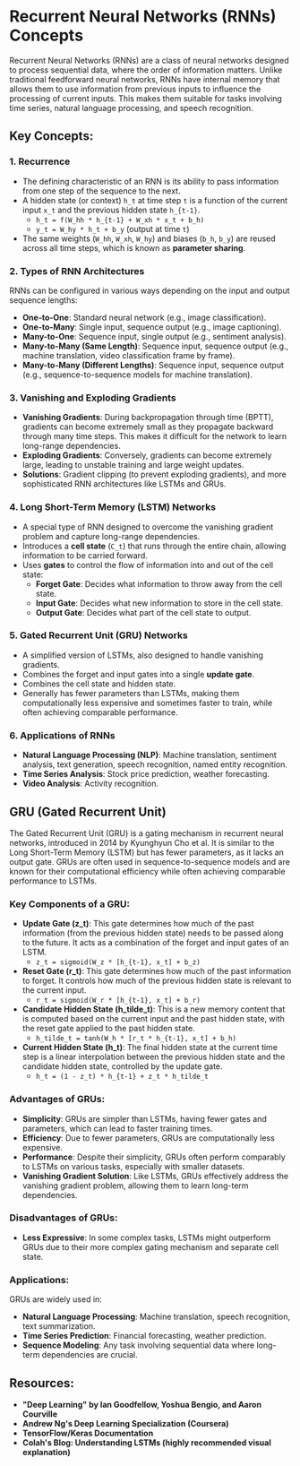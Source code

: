 # Recurrent Neural Networks (RNNs) Concepts

Recurrent Neural Networks (RNNs) are a class of neural networks designed to process sequential data, where the order of information matters. Unlike traditional feedforward neural networks, RNNs have internal memory that allows them to use information from previous inputs to influence the processing of current inputs. This makes them suitable for tasks involving time series, natural language processing, and speech recognition.

## Key Concepts:

### 1. Recurrence

*   The defining characteristic of an RNN is its ability to pass information from one step of the sequence to the next.
*   A hidden state (or context) `h_t` at time step `t` is a function of the current input `x_t` and the previous hidden state `h_{t-1}`.
    *   `h_t = f(W_hh * h_{t-1} + W_xh * x_t + b_h)`
    *   `y_t = W_hy * h_t + b_y` (output at time `t`)
*   The same weights (`W_hh`, `W_xh`, `W_hy`) and biases (`b_h`, `b_y`) are reused across all time steps, which is known as **parameter sharing**.

### 2. Types of RNN Architectures

RNNs can be configured in various ways depending on the input and output sequence lengths:

*   **One-to-One**: Standard neural network (e.g., image classification).
*   **One-to-Many**: Single input, sequence output (e.g., image captioning).
*   **Many-to-One**: Sequence input, single output (e.g., sentiment analysis).
*   **Many-to-Many (Same Length)**: Sequence input, sequence output (e.g., machine translation, video classification frame by frame).
*   **Many-to-Many (Different Lengths)**: Sequence input, sequence output (e.g., sequence-to-sequence models for machine translation).

### 3. Vanishing and Exploding Gradients

*   **Vanishing Gradients**: During backpropagation through time (BPTT), gradients can become extremely small as they propagate backward through many time steps. This makes it difficult for the network to learn long-range dependencies.
*   **Exploding Gradients**: Conversely, gradients can become extremely large, leading to unstable training and large weight updates.
*   **Solutions**: Gradient clipping (to prevent exploding gradients), and more sophisticated RNN architectures like LSTMs and GRUs.

### 4. Long Short-Term Memory (LSTM) Networks

*   A special type of RNN designed to overcome the vanishing gradient problem and capture long-range dependencies.
*   Introduces a **cell state** (`C_t`) that runs through the entire chain, allowing information to be carried forward.
*   Uses **gates** to control the flow of information into and out of the cell state:
    *   **Forget Gate**: Decides what information to throw away from the cell state.
    *   **Input Gate**: Decides what new information to store in the cell state.
    *   **Output Gate**: Decides what part of the cell state to output.

### 5. Gated Recurrent Unit (GRU) Networks

*   A simplified version of LSTMs, also designed to handle vanishing gradients.
*   Combines the forget and input gates into a single **update gate**.
*   Combines the cell state and hidden state.
*   Generally has fewer parameters than LSTMs, making them computationally less expensive and sometimes faster to train, while often achieving comparable performance.

### 6. Applications of RNNs

*   **Natural Language Processing (NLP)**: Machine translation, sentiment analysis, text generation, speech recognition, named entity recognition.
*   **Time Series Analysis**: Stock price prediction, weather forecasting.
*   **Video Analysis**: Activity recognition.

## GRU (Gated Recurrent Unit)

The Gated Recurrent Unit (GRU) is a gating mechanism in recurrent neural networks, introduced in 2014 by Kyunghyun Cho et al. It is similar to the Long Short-Term Memory (LSTM) but has fewer parameters, as it lacks an output gate. GRUs are often used in sequence-to-sequence models and are known for their computational efficiency while often achieving comparable performance to LSTMs.

### Key Components of a GRU:

*   **Update Gate (z_t)**: This gate determines how much of the past information (from the previous hidden state) needs to be passed along to the future. It acts as a combination of the forget and input gates of an LSTM.
    *   `z_t = sigmoid(W_z * [h_{t-1}, x_t] + b_z)`
*   **Reset Gate (r_t)**: This gate determines how much of the past information to forget. It controls how much of the previous hidden state is relevant to the current input.
    *   `r_t = sigmoid(W_r * [h_{t-1}, x_t] + b_r)`
*   **Candidate Hidden State (h_tilde_t)**: This is a new memory content that is computed based on the current input and the past hidden state, with the reset gate applied to the past hidden state.
    *   `h_tilde_t = tanh(W_h * [r_t * h_{t-1}, x_t] + b_h)`
*   **Current Hidden State (h_t)**: The final hidden state at the current time step is a linear interpolation between the previous hidden state and the candidate hidden state, controlled by the update gate.
    *   `h_t = (1 - z_t) * h_{t-1} + z_t * h_tilde_t`

### Advantages of GRUs:

*   **Simplicity**: GRUs are simpler than LSTMs, having fewer gates and parameters, which can lead to faster training times.
*   **Efficiency**: Due to fewer parameters, GRUs are computationally less expensive.
*   **Performance**: Despite their simplicity, GRUs often perform comparably to LSTMs on various tasks, especially with smaller datasets.
*   **Vanishing Gradient Solution**: Like LSTMs, GRUs effectively address the vanishing gradient problem, allowing them to learn long-term dependencies.

### Disadvantages of GRUs:

*   **Less Expressive**: In some complex tasks, LSTMs might outperform GRUs due to their more complex gating mechanism and separate cell state.

### Applications:

GRUs are widely used in:

*   **Natural Language Processing**: Machine translation, speech recognition, text summarization.
*   **Time Series Prediction**: Financial forecasting, weather prediction.
*   **Sequence Modeling**: Any task involving sequential data where long-term dependencies are crucial.

## Resources:

*   **"Deep Learning" by Ian Goodfellow, Yoshua Bengio, and Aaron Courville**
*   **Andrew Ng's Deep Learning Specialization (Coursera)**
*   **TensorFlow/Keras Documentation**
*   **Colah's Blog: Understanding LSTMs (highly recommended visual explanation)**
